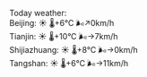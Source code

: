 Today weather:  
Beijing: ☀️ 🌡️+6°C 🌬️↗0km/h  
Tianjin: ☀️ 🌡️+10°C 🌬️→7km/h  
Shijiazhuang: ☀️ 🌡️+8°C 🌬️→0km/h  
Tangshan: ☀️ 🌡️+6°C 🌬️→11km/h  
